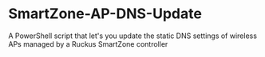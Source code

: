 # SmartZone-AP-DNS-Update
A PowerShell script that let's you update the static DNS settings of wireless APs managed by a Ruckus SmartZone controller
